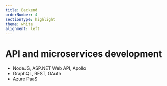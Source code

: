 ```yaml
---
title: Backend
orderNumber: 4
sectionType: highlight
theme: white
alignment: left
---
```

# API and microservices development

* NodeJS, ASP.NET Web API, Apollo
* GraphQL, REST, OAuth
* Azure PaaS
